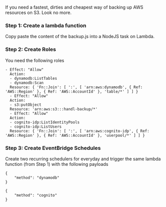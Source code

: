 If you need a fastest, dirties and cheapest way of backing up AWS resources on S3. Look no more.

### Step 1: Create a lambda function
Copy paste the content of the backup.js into a NodeJS task on Lambda. 

### Step 2: Create Roles
You need the following roles
```
- Effect: "Allow"
  Action:
  - dynamodb:ListTables
  - dynamodb:Scan
  Resource: { 'Fn::Join': [ ':', [ 'arn:aws:dynamodb', { Ref: 'AWS::Region' }, { Ref: 'AWS::AccountId' }, 'table/*' ] ] }
  - Effect: "Allow"
  Action:
  - s3:putObject
  Resource: 'arn:aws:s3:::handl-backup/*'
  - Effect: "Allow"
  Action:
  - cognito-idp:ListIdentityPools
  - cognito-idp:ListUsers
  Resource: { 'Fn::Join': [ ':', [ 'arn:aws:cognito-idp', { Ref: 'AWS::Region' }, { Ref: 'AWS::AccountId' }, 'userpool/*' ] ] }
```

### Step 3: Create EventBridge Schedules
Create two recurring schedulers for everyday and trigger the same lambda function (from Step 1) with the following payloads

```
{
    "method": "dynamodb"
}

{
    "method": "cognito"
}
```

